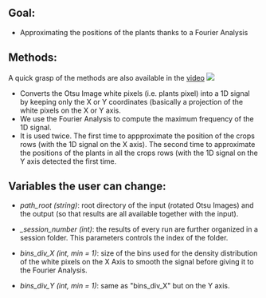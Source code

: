 ## Goal:
- Approximating the positions of the plants thanks to a Fourier Analysis

## Methods:
A quick grasp of the methods are also available in the [video](https://www.youtube.com/watch?v=85YllTyfxaQ&t=88s)
![](https://github.com/LittleCoinCoin/Plant_Counting/blob/Pre-Release/Documentation/Images/FourierAnalysis_v3-1.png)
- Converts the Otsu Image white pixels (i.e. plants pixel) into a 1D signal 
by keeping only the X or Y coordinates (basically a projection of the white
pixels on the X or Y axis.
- We use the Fourier Analysis to compute the maximum frequency of the 1D signal.
- It is used twice. The first time to appproximate the position of the crops
rows (with the 1D signal on the X axis). The second time to approximate the positions
of the plants in all the crops rows (with the 1D signal on the Y axis detected
the first time.
    
## Variables the user can change:
- *path_root (string)*: root directory of the input (rotated Otsu Images) and
the output (so that results are all available together with the input).

- *_session_number (int)*: the results of every run are further organized in a 
session folder. This parameters controls the index of the folder.
    
- *bins_div_X (int, min = 1)*: size of the bins used for the density distribution
of the white pixels on the X Axis to smooth the signal before giving it to
the Fourier Analysis.
    
- *bins_div_Y (int, min = 1)*: same as "bins_div_X" but on the Y axis.
